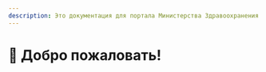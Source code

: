 ```yaml
---
description: Это документация для портала Министерства Здравоохранения
---
```


# 👋 Добро пожаловать!

